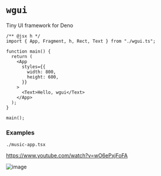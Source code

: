 # `wgui`

Tiny UI framework for Deno

```tsx
/** @jsx h */
import { App, Fragment, h, Rect, Text } from "./wgui.ts";

function main() {
  return (
    <App
      styles={{
        width: 800,
        height: 600,
      }}
    >
      <Text>Hello, wgui</Text>
    </App>
  );
}

main();
```

### Examples

`./music-app.tsx`

<https://www.youtube.com/watch?v=wO6ePxjFoFA>

![image](https://github.com/littledivy/wgui/assets/34997667/d7a14e14-be44-4462-b740-848315042f9e)

<!--
# App

## Events

# Renderer

## Quad

### Textures

### Border radius

## Glyph

Multiple ways to render font:

- Generate vertices in CPU.
- Texture atlas
- SDF

Homework:

- z-index
- text bounding
- texture atlas for images
-->
